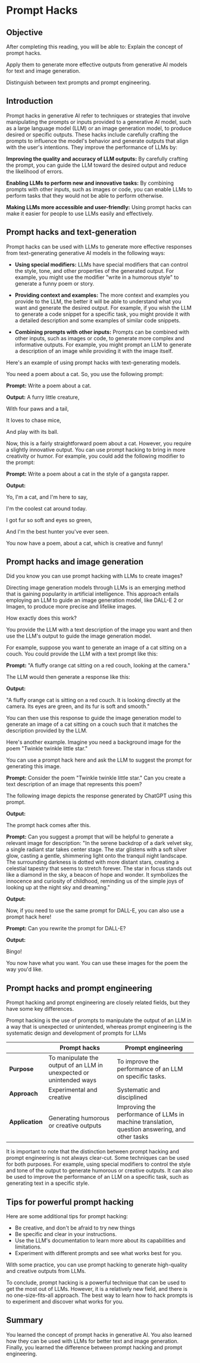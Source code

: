# Prompt Hacks

## Objective

After completing this reading, you will be able to: Explain the concept of prompt hacks.

Apply them to generate more effective outputs from generative AI models for text and image generation.

Distinguish between text prompts and prompt engineering.

## Introduction
Prompt hacks in generative AI refer to techniques or strategies that involve manipulating the prompts or inputs provided to a generative AI model, such as a large language model (LLM) or an image generation model, to produce desired or specific outputs. These hacks include carefully crafting the prompts to influence the model's behavior and generate outputs that align with the user's intentions. They improve the performance of LLMs by:

**Improving the quality and accuracy of LLM outputs:** By carefully crafting the prompt, you can guide the LLM toward the desired output and reduce the likelihood of errors.

**Enabling LLMs to perform new and innovative tasks:** By combining prompts with other inputs, such as images or code, you can enable LLMs to perform tasks that they would not be able to perform otherwise.

**Making LLMs more accessible and user-friendly:** Using prompt hacks can make it easier for people to use LLMs easily and effectively.

## Prompt hacks and text-generation
Prompt hacks can be used with LLMs to generate more effective responses from text-generating generative AI models in the following ways:

- **Using special modifiers:** LLMs have special modifiers that can control the style, tone, and other properties of the generated output. For example, you might use the modifier "write in a humorous style" to generate a funny poem or story.

- **Providing context and examples:** The more context and examples you provide to the LLM, the better it will be able to understand what you want and generate the desired output. For example, if you wish the LLM to generate a code snippet for a specific task, you might provide it with a detailed description and some examples of similar code snippets.

- **Combining prompts with other inputs:** Prompts can be combined with other inputs, such as images or code, to generate more complex and informative outputs. For example, you might prompt an LLM to generate a description of an image while providing it with the image itself.

Here's an example of using prompt hacks with text-generating models. 

You need a poem about a cat. So, you use the following prompt:

**Prompt:** Write a poem about a cat.

**Output:**
A furry little creature,

With four paws and a tail,

It loves to chase mice,

And play with its ball.

Now, this is a fairly straightforward poem about a cat. However, you require a slightly innovative output. You can use prompt hacking to bring in more creativity or humor. For example, you could add the following modifier to the prompt:

**Prompt:** Write a poem about a cat in the style of a gangsta rapper.

**Output:**

Yo, I'm a cat, and I'm here to say,

I'm the coolest cat around today.

I got fur so soft and eyes so green,

And I'm the best hunter you've ever seen.

You now have a poem, about a cat, which is creative and funny!

## Prompt hacks and image generation

Did you know you can use prompt hacking with LLMs to create images?

Directing image generation models through LLMs is an emerging method that is gaining popularity in artificial intelligence. This approach entails employing an LLM to guide an image generation model, like DALL-E 2 or Imagen, to produce more precise and lifelike images.

How exactly does this work?

You provide the LLM with a text description of the image you want and then use the LLM's output to guide the image generation model.

For example, suppose you want to generate an image of a cat sitting on a couch. You could provide the LLM with a text prompt like this:

**Prompt:** "A fluffy orange cat sitting on a red couch, looking at the camera."

The LLM would then generate a response like this:

**Output:**

"A fluffy orange cat is sitting on a red couch. It is looking directly at the camera. Its eyes are green, and its fur is soft and smooth."

You can then use this response to guide the image generation model to generate an image of a cat sitting on a couch such that it matches the description provided by the LLM.

Here's another example. Imagine you need a background image for the poem "Twinkle twinkle little star."

You can use a prompt hack here and ask the LLM to suggest the prompt for generating this image.

**Prompt:** Consider the poem "Twinkle twinkle little star." Can you create a text description of an image that represents this poem?

The following image depicts the response generated by ChatGPT using this prompt.

**Output:**

The prompt hack comes after this. 

**Prompt:** Can you suggest a prompt that will be helpful to generate a relevant image for description: "In the serene backdrop of a dark velvet sky, a single radiant star takes center stage. The star glistens with a soft silver glow, casting a gentle, shimmering light onto the tranquil night landscape. The surrounding darkness is dotted with more distant stars, creating a celestial tapestry that seems to stretch forever. The star in focus stands out like a diamond in the sky, a beacon of hope and wonder. It symbolizes the innocence and curiosity of childhood, reminding us of the simple joys of looking up at the night sky and dreaming."

**Output:**

Now, if you need to use the same prompt for DALL-E, you can also use a prompt hack here!

**Prompt:** Can you rewrite the prompt for DALL-E?

**Output:**



Bingo!

You now have what you want. You can use these images for the poem the way you'd like. 

## Prompt hacks and prompt engineering
Prompt hacking and prompt engineering are closely related fields, but they have some key differences.

Prompt hacking is the use of prompts to manipulate the output of an LLM in a way that is unexpected or unintended, whereas prompt engineering is the systematic design and development of prompts for LLMs


|     | Prompt hacks | Prompt engineering |
|  -----------|----------- | ----------- |
|**Purpose** | To manipulate the output of an LLM in unexpected or unintended ways | To improve the performance of an LLM on specific tasks.|
| **Approach**|Experimental and creative | Systematic and disciplined | 
| **Application** | Generating humorous or creative outputs |Improving the performance of LLMs in machine translation, question answering, and other tasks|


It is important to note that the distinction between prompt hacking and prompt engineering is not always clear-cut. Some techniques can be used for both purposes. For example, using special modifiers to control the style and tone of the output to generate humorous or creative outputs. It can also be used to improve the performance of an LLM on a specific task, such as generating text in a specific style.

## Tips for powerful prompt hacking
Here are some additional tips for prompt hacking:

- Be creative, and don't be afraid to try new things
- Be specific and clear in your instructions.
- Use the LLM's documentation to learn more about its capabilities and limitations.
- Experiment with different prompts and see what works best for you.

With some practice, you can use prompt hacking to generate high-quality and creative outputs from LLMs.

To conclude, prompt hacking is a powerful technique that can be used to get the most out of LLMs. However, it is a relatively new field, and there is no one-size-fits-all approach. The best way to learn how to hack prompts is to experiment and discover what works for you.

## Summary 

You learned the concept of prompt hacks in generative AI. You also learned how they can be used with LLMs for better text and image generation. Finally, you learned the difference between prompt hacking and prompt engineering. 
